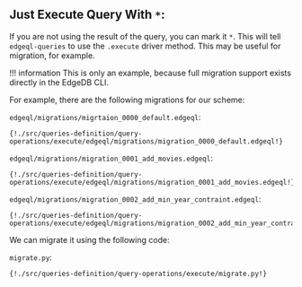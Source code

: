 ## Just Execute Query With `*`:


If you are not using the result of the query, you can mark it `*`. This will tell
`edgeql-queries` to use the `.execute` driver method. This may be useful for migration, for example.

!!! information
    This is only an example, because full migration support exists directly in the EdgeDB CLI.

For example, there are the following migrations for our scheme:

`edgeql/migrations/migrtaion_0000_default.edgeql`:
```edgeql
{!./src/queries-definition/query-operations/execute/edgeql/migrations/migration_0000_default.edgeql!}
```

`edgeql/migrations/migration_0001_add_movies.edgeql`:
```edgeql
{!./src/queries-definition/query-operations/execute/edgeql/migrations/migration_0001_add_movies.edgeql!}
```

`edgeql/migrations/migration_0002_add_min_year_contraint.edgeql`:
```edgeql
{!./src/queries-definition/query-operations/execute/edgeql/migrations/migration_0002_add_min_year_contraint.edgeql!}
```

We can migrate it using the following code:

```migrate.py```:
```python3
{!./src/queries-definition/query-operations/execute/migrate.py!}
```
